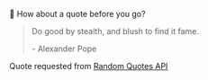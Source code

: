 📣 How about a quote before you go?

> Do good by stealth, and blush to find it fame.
>
> <p>- Alexander Pope</p>

Quote requested from [Random Quotes API](https://github.com/lukePeavey/quotable)
